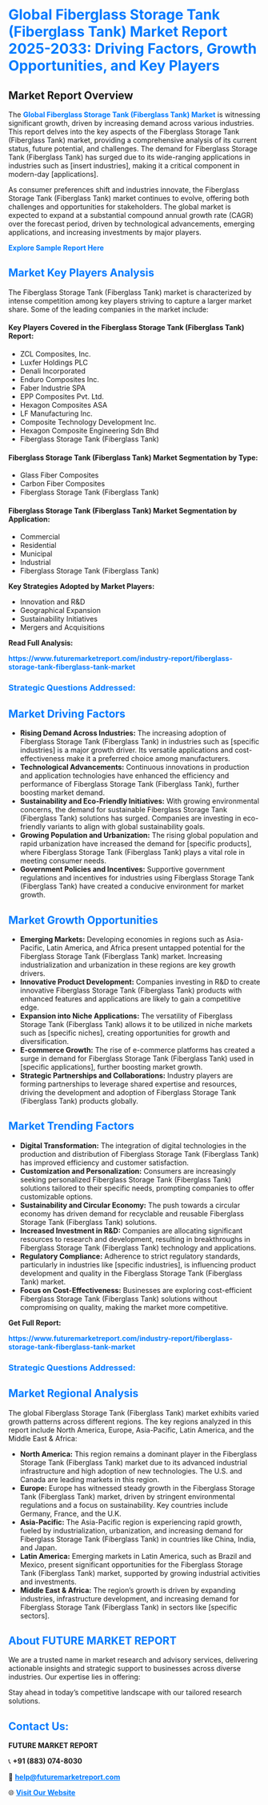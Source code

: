 <h1 style="color: #007BFF;">Global Fiberglass Storage Tank (Fiberglass Tank) Market Report 2025-2033: Driving Factors, Growth Opportunities, and Key Players</h1>

<section id="overview">
<h2>Market Report Overview</h2>
<p>The <a href="https://www.futuremarketreport.com/industry-report/fiberglass-storage-tank-fiberglass-tank-market" style="color: #007BFF; text-decoration: none;"><strong>Global Fiberglass Storage Tank (Fiberglass Tank) Market</strong></a> is witnessing significant growth, driven by increasing demand across various industries. This report delves into the key aspects of the Fiberglass Storage Tank (Fiberglass Tank) market, providing a comprehensive analysis of its current status, future potential, and challenges. The demand for Fiberglass Storage Tank (Fiberglass Tank) has surged due to its wide-ranging applications in industries such as [insert industries], making it a critical component in modern-day [applications].</p>
<p>As consumer preferences shift and industries innovate, the Fiberglass Storage Tank (Fiberglass Tank) market continues to evolve, offering both challenges and opportunities for stakeholders. The global market is expected to expand at a substantial compound annual growth rate (CAGR) over the forecast period, driven by technological advancements, emerging applications, and increasing investments by major players.</p>
</section>

<section id="overview">
<p><a href="https://www.futuremarketreport.com/request-sample/reportId=110371" style="color: #007BFF; text-decoration: none;"><strong>Explore Sample Report Here</strong></a></p>
</section>

<section id="key-players">
<h2 style="color: #007BFF;">Market Key Players Analysis</h2>
<p>The Fiberglass Storage Tank (Fiberglass Tank) market is characterized by intense competition among key players striving to capture a larger market share. Some of the leading companies in the market include:</p>
<h4>Key Players Covered in the Fiberglass Storage Tank (Fiberglass Tank) Report:</h4>
<ul><li>ZCL Composites, Inc.</li><li>Luxfer Holdings PLC</li><li>Denali Incorporated</li><li>Enduro Composites Inc.</li><li>Faber Industrie SPA</li><li>EPP Composites Pvt. Ltd.</li><li>Hexagon Composites ASA</li><li>LF Manufacturing Inc.</li><li>Composite Technology Development Inc.</li><li>Hexagon Composite Engineering Sdn Bhd</li><li>Fiberglass Storage Tank (Fiberglass Tank)</li></ul>
<h4>Fiberglass Storage Tank (Fiberglass Tank) Market Segmentation by Type:</h4>
<ul><li>Glass Fiber Composites</li><li>Carbon Fiber Composites</li><li>Fiberglass Storage Tank (Fiberglass Tank)</li></ul>

<h4>Fiberglass Storage Tank (Fiberglass Tank) Market Segmentation by Application:</h4>
<ul><li>Commercial</li><li>Residential</li><li>Municipal</li><li>Industrial</li><li>Fiberglass Storage Tank (Fiberglass Tank)</li></ul>
<p><strong>Key Strategies Adopted by Market Players:</strong></p>
<ul>
<li>Innovation and R&D</li>
<li>Geographical Expansion</li>
<li>Sustainability Initiatives</li>
<li>Mergers and Acquisitions</li>
</ul>
</section>

<section>
<p><strong>Read Full Analysis: </strong></p><a href="https://www.futuremarketreport.com/industry-report/fiberglass-storage-tank-fiberglass-tank-market" style="color: #007BFF; text-decoration: none;"><strong>https://www.futuremarketreport.com/industry-report/fiberglass-storage-tank-fiberglass-tank-market</strong></a>
<h3 style="color: #007BFF;">Strategic Questions Addressed:</h3>
</section>

<section id="driving-factors">
<h2 style="color: #007BFF;">Market Driving Factors</h2>
<ul>
<li><strong>Rising Demand Across Industries:</strong> The increasing adoption of Fiberglass Storage Tank (Fiberglass Tank) in industries such as [specific industries] is a major growth driver. Its versatile applications and cost-effectiveness make it a preferred choice among manufacturers.</li>
<li><strong>Technological Advancements:</strong> Continuous innovations in production and application technologies have enhanced the efficiency and performance of Fiberglass Storage Tank (Fiberglass Tank), further boosting market demand.</li>
<li><strong>Sustainability and Eco-Friendly Initiatives:</strong> With growing environmental concerns, the demand for sustainable Fiberglass Storage Tank (Fiberglass Tank) solutions has surged. Companies are investing in eco-friendly variants to align with global sustainability goals.</li>
<li><strong>Growing Population and Urbanization:</strong> The rising global population and rapid urbanization have increased the demand for [specific products], where Fiberglass Storage Tank (Fiberglass Tank) plays a vital role in meeting consumer needs.</li>
<li><strong>Government Policies and Incentives:</strong> Supportive government regulations and incentives for industries using Fiberglass Storage Tank (Fiberglass Tank) have created a conducive environment for market growth.</li>
</ul>
</section>

<section id="growth-opportunities">
<h2 style="color: #007BFF;">Market Growth Opportunities</h2>
<ul>
<li><strong>Emerging Markets:</strong> Developing economies in regions such as Asia-Pacific, Latin America, and Africa present untapped potential for the Fiberglass Storage Tank (Fiberglass Tank) market. Increasing industrialization and urbanization in these regions are key growth drivers.</li>
<li><strong>Innovative Product Development:</strong> Companies investing in R&D to create innovative Fiberglass Storage Tank (Fiberglass Tank) products with enhanced features and applications are likely to gain a competitive edge.</li>
<li><strong>Expansion into Niche Applications:</strong> The versatility of Fiberglass Storage Tank (Fiberglass Tank) allows it to be utilized in niche markets such as [specific niches], creating opportunities for growth and diversification.</li>
<li><strong>E-commerce Growth:</strong> The rise of e-commerce platforms has created a surge in demand for Fiberglass Storage Tank (Fiberglass Tank) used in [specific applications], further boosting market growth.</li>
<li><strong>Strategic Partnerships and Collaborations:</strong> Industry players are forming partnerships to leverage shared expertise and resources, driving the development and adoption of Fiberglass Storage Tank (Fiberglass Tank) products globally.</li>
</ul>
</section>

<section id="trending-factors">
<h2 style="color: #007BFF;">Market Trending Factors</h2>
<ul>
<li><strong>Digital Transformation:</strong> The integration of digital technologies in the production and distribution of Fiberglass Storage Tank (Fiberglass Tank) has improved efficiency and customer satisfaction.</li>
<li><strong>Customization and Personalization:</strong> Consumers are increasingly seeking personalized Fiberglass Storage Tank (Fiberglass Tank) solutions tailored to their specific needs, prompting companies to offer customizable options.</li>
<li><strong>Sustainability and Circular Economy:</strong> The push towards a circular economy has driven demand for recyclable and reusable Fiberglass Storage Tank (Fiberglass Tank) solutions.</li>
<li><strong>Increased Investment in R&D:</strong> Companies are allocating significant resources to research and development, resulting in breakthroughs in Fiberglass Storage Tank (Fiberglass Tank) technology and applications.</li>
<li><strong>Regulatory Compliance:</strong> Adherence to strict regulatory standards, particularly in industries like [specific industries], is influencing product development and quality in the Fiberglass Storage Tank (Fiberglass Tank) market.</li>
<li><strong>Focus on Cost-Effectiveness:</strong> Businesses are exploring cost-efficient Fiberglass Storage Tank (Fiberglass Tank) solutions without compromising on quality, making the market more competitive.</li>
</ul>
</section>

<section>
<p><strong>Get Full Report: </strong></p><a href="https://www.futuremarketreport.com/industry-report/fiberglass-storage-tank-fiberglass-tank-market" style="color: #007BFF; text-decoration: none;"><strong>https://www.futuremarketreport.com/industry-report/fiberglass-storage-tank-fiberglass-tank-market</strong></a>
<h3 style="color: #007BFF;">Strategic Questions Addressed:</h3>
</section>


<section id="regional-analysis">
<h2 style="color: #007BFF;">Market Regional Analysis</h2>
<p>The global Fiberglass Storage Tank (Fiberglass Tank) market exhibits varied growth patterns across different regions. The key regions analyzed in this report include North America, Europe, Asia-Pacific, Latin America, and the Middle East & Africa:</p>
<ul>
<li><strong>North America:</strong> This region remains a dominant player in the Fiberglass Storage Tank (Fiberglass Tank) market due to its advanced industrial infrastructure and high adoption of new technologies. The U.S. and Canada are leading markets in this region.</li>
<li><strong>Europe:</strong> Europe has witnessed steady growth in the Fiberglass Storage Tank (Fiberglass Tank) market, driven by stringent environmental regulations and a focus on sustainability. Key countries include Germany, France, and the U.K.</li>
<li><strong>Asia-Pacific:</strong> The Asia-Pacific region is experiencing rapid growth, fueled by industrialization, urbanization, and increasing demand for Fiberglass Storage Tank (Fiberglass Tank) in countries like China, India, and Japan.</li>
<li><strong>Latin America:</strong> Emerging markets in Latin America, such as Brazil and Mexico, present significant opportunities for the Fiberglass Storage Tank (Fiberglass Tank) market, supported by growing industrial activities and investments.</li>
<li><strong>Middle East & Africa:</strong> The region’s growth is driven by expanding industries, infrastructure development, and increasing demand for Fiberglass Storage Tank (Fiberglass Tank) in sectors like [specific sectors].</li>
</ul>
</section>

<footer>
<h2 style="color: #007BFF;">About FUTURE MARKET REPORT</h2>
<p>We are a trusted name in market research and advisory services, delivering actionable insights and strategic support to businesses across diverse industries. Our expertise lies in offering:</p>

<p>Stay ahead in today’s competitive landscape with our tailored research solutions.</p>

<h2 style="color: #007BFF;">Contact Us:</h2>
<p><strong>FUTURE MARKET REPORT</strong></p>
<p>📞 <strong>+91 (883) 074-8030</strong></p>
<p>📧 <strong><a href="mailto:help@futuremarketreport.com" style="color: #007BFF;">help@futuremarketreport.com</a></strong></p>
<p>🌐 <strong><a href="https://www.futuremarketreport.com/" style="color: #007BFF;">Visit Our Website</a></strong></p>
</footer>